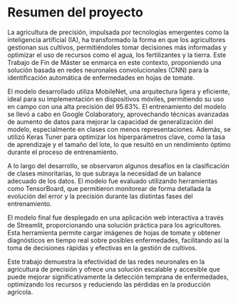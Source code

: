 # Resumen del proyecto

La agricultura de precisión, impulsada por tecnologías emergentes como la inteligencia artificial (IA), ha transformado la forma en que los agricultores gestionan sus cultivos, permitiéndoles tomar decisiones más informadas y optimizar el uso de recursos como el agua, los fertilizantes y la tierra. Este Trabajo de Fin de Máster se enmarca en este contexto, proponiendo una solución basada en redes neuronales convolucionales (CNN) para la identificación automática de enfermedades en hojas de tomate.


El modelo desarrollado utiliza MobileNet, una arquitectura ligera y eficiente, ideal para su implementación en dispositivos móviles, permitiendo su uso en campo con una alta precisión del $95.63$\%. El entrenamiento del modelo se llevó a cabo en Google Colaboratory, aprovechando técnicas avanzadas de aumento de datos para mejorar la capacidad de generalización del modelo, especialmente en clases con menos representaciones. Además, se utilizó Keras Tuner para optimizar los hiperparámetros clave, como la tasa de aprendizaje y el tamaño del lote, lo que resultó en un rendimiento óptimo durante el proceso de entrenamiento.


A lo largo del desarrollo, se observaron algunos desafíos en la clasificación de clases minoritarias, lo que subraya la necesidad de un balance adecuado de los datos. El modelo fue evaluado utilizando herramientas como TensorBoard, que permitieron monitorear de forma detallada la evolución del error y la precisión durante las distintas fases del entrenamiento.


El modelo final fue desplegado en una aplicación web interactiva a través de Streamlit, proporcionando una solución práctica para los agricultores. Esta herramienta permite cargar imágenes de hojas de tomate y obtener diagnósticos en tiempo real sobre posibles enfermedades, facilitando así la toma de decisiones rápidas y efectivas en la gestión de cultivos.


Este trabajo demuestra la efectividad de las redes neuronales en la agricultura de precisión y ofrece una solución escalable y accesible que puede mejorar significativamente la detección temprana de enfermedades, optimizando los recursos y reduciendo las pérdidas en la producción agrícola.

